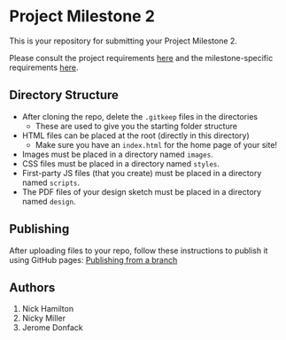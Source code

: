 # Project Milestone 2

This is your repository for submitting your Project Milestone 2.

Please consult the project requirements [here](https://w3.cs.jmu.edu/cs343/s24/projects/1/) and the milestone-specific requirements [here](https://w3.cs.jmu.edu/cs343/s24/projects/1/milestone/2/).

## Directory Structure

* After cloning the repo, delete the `.gitkeep` files in the directories
    * These are used to give you the starting folder structure
* HTML files can be placed at the root (directly in this directory)
    * Make sure you have an `index.html` for the home page of your site!
* Images must be placed in a directory named `images`.
* CSS files must be placed in a directory named `styles`.
* First-party JS files (that you create) must be placed in a directory named `scripts`.
* The PDF files of your design sketch must be placed in a directory named `design`.

## Publishing

After uploading files to your repo, follow these instructions to publish it using GitHub pages: [Publishing from a branch](https://docs.github.com/en/pages/getting-started-with-github-pages/configuring-a-publishing-source-for-your-github-pages-site#publishing-from-a-branch)

## Authors
1. Nick Hamilton
2. Nicky Miller
3. Jerome Donfack